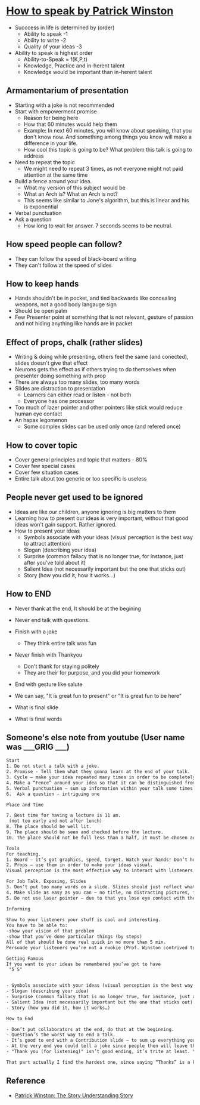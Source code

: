 # [How to speak by Patrick Winston](https://www.youtube.com/watch?v=Unzc731iCUY&t=28s)

* Succcess in life is determined by (order)
  * Ability to speak -1
  * Ability to write -2
  * Quality of your ideas -3
* Ability to speak is highest order
  *  Ability-to-Speak = f(K,P,t)
    * Knowledge, Practice and in-herent talent
    * Knowledge would be important than in-herent talent


## Armamentarium of presentation

* Starting with a joke is not recommended
* Start with empowerment promise
  * Reason for being here
  * How that 60 minutes would help them
  * Example: In next 60 minutes, you will know about speaking, that you don't know now. And something among things you know will make a difference in your life.
  * How cool this topic is going to be? What problem this talk is going to address
* Need to repeat the topic
  * We might need to repeat 3 times, as not everyone might not paid attention at the same time
* Build a fence around your idea.
  * What my version of this subject would be
  * What an Arch is? What an Arch is not?
  * This seems like similar to Jone's algorithm, but this is linear and his is exponential
* Verbal punctuation
* Ask a question
  * How long to wait for answer. 7 seconds seems to be neutral.


## How speed people can follow?

* They can follow the speed of black-board writing
* They can't follow at the speed of slides

## How to keep hands

* Hands shouldn't be in pocket, and tied backwards like concealing weapons, not a good body langauge sign
* Should be open palm
* Few Presenter point at something that is not relevant, gesture of passion and not hiding anything like hands are in packet

## Effect of props, chalk (rather slides)

* Writing & doing while presenting, others feel the same (and conected), slides doesn't give that effect
* Neurons gets the effect as if others trying to do themselves when presenter doing something with prop
* There are always too many slides, too many words
* Slides are distraction to presentation
  * Learners can either read or listen - not both
  * Everyone has one processor
* Too much of lazer pointer and other pointers like stick would reduce human eye contact
* An hapax legomenon
  * Some complex slides can be used only once (and refered once)

## How to cover topic

* Cover general principles and topic that matters - 80%
* Cover few special cases
* Cover few situation cases
* Entire talk about too generic or too specific is useless

## People never get used to be ignored

* Ideas are like our children, anyone ignoring is big matters to them
* Learning how to present our ideas is very important, without that good ideas won't gain support. Rather ignored.
* How to present your ideas
  * Symbols associate with your ideas (visual perception is the best way to attract attention)
  * Slogan (describing your idea)
  * Surprise (common fallacy that is no longer true, for instance, just after you’ve told about it)
  * Salient Idea (not necessarily important but the one that sticks out)
  * Story (how you did it, how it works…)

## How to END

* Never thank at the end, It should be at the begining
* Never end talk with questions.
* Finish with a joke
  * They think entire talk was fun
* Never finish with Thankyou
  * Don't thank for staying politely
  * They are their for purpose, and you did your homework
* End with gesture like salute
* We can say, "It is great fun to present" or "It is great fun to be here"


* What is final slide
* What is final words


## Someone's else note from youtube (User name was ___GRIG ___)

```txt
Start
1. Do not start a talk with a joke.
2. Promise - Tell them what they gonna learn at the end of your talk.
3. Cycle – make your idea repeated many times in order to be completely clear for everyone.
4. Make a “Fence” around your idea so that it can be distinguished from someone else’s idea.
5. Verbal punctuation – sum up information within your talk some times to make listeners get back on.
6.  Ask a question - intriguing one

Place and Time

7. Best time for having a lecture is 11 am.
 (not too early and not after lunch)
8. The place should be well lit.
9. The place should be seen and checked before the lecture.
10. The place should not be full less than a half, it must be chosen according to the amount of listeners.

Tools
For teaching.
1. Board – it’s got graphics, speed, target. Watch your hands! Don’t hold them behind your back, it’s better to keep them straight and use for pointing at the board.
2. Props – use them in order to make your ideas visual.
Visual perception is the most effective way to interact with listeners.

For Job Talk. Exposing, Slides
3. Don’t put too many words on a slide. Slides should just reflect what you’re saying, not the other way around. Pictures attracts attention and people start to wait for your explanation – use that tip.
4. Make slide as easy as you can – no title, no distracting pictures, frames, points and so on.
5. Do not use laser pointer – due to that you lose eye contact with the audience. Instead you can make the arrows just upon a slide. 

Informing
 
Show to your listeners your stuff is cool and interesting.
You have to be able to:
-show your vision of that problem
-show that you’ve done particular things (by steps)
All of that should be done real quick in no more than 5 min.
Persuade your listeners you’re not a rookie (Prof. Winston contrived to do that from the very first seconds of his talk)

Getting Famous
If you want to your ideas be remembered you’ve got to have
 "5 S"


- Symbols associate with your ideas (visual perception is the best way to attract attention)
- Slogan (describing your idea)
- Surprise (common fallacy that is no longer true, for instance, just after you’ve told about it)
- Salient Idea (not necessarily important but the one that sticks out)
- Story (how you did it, how it works…)

How to End

- Don’t put collaborators at the end, do that at the beginning.
- Question’s the worst way to end a talk.
- It’s good to end with a Contribution slide – to sum up everything you’ve told with your OWN decision.
- At the very end you could tell a joke since people then will leave the event feeling fun and thus keep a good memory of your talk.
- "Thank you (for listening)" isn’t good ending, it’s trite at least. You can end with a quote of a prominent person (my own knowledge), with a salute to people (how much you valued the time being here, the people over here..., “I’d like to get back, it was fun!”

That part actually I find the hardest one, since saying “Thanks” is a kind of a habit and it’s really difficult to make people clap if your talk wasn’t fascinating, so you’d better do this great and you won’t have to worry about how to end!
```

## Reference

* [Patrick Winston: The Story Understanding Story ](https://cbmm.mit.edu/video/patrick-winston-story-understanding-story)
